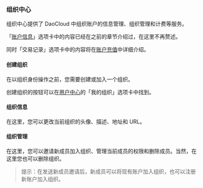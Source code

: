 ### 组织中心

组织中心提供了 DaoCloud 中组织账户的信息管理、组织管理和计费等服务。

「[账户信息](account.md)」选项卡中的内容已经在之前的章节介绍过，在这里不再赘述。

同时「交易记录」选项卡中的内容将在[账户充值](payment.md)中详细介绍。

#### 创建组织

在以组织身份操作之前，您需要创建或加入一个组织。

创建组织的按钮可以在[用户中心](profile.md)的「我的组织」选项卡中找到。

<!-- TODO: 截图 -->

#### 组织信息

在这里，您可以更改当前组织的头像、描述、地址和 URL。

<!-- TODO: 截图 -->

#### 组织管理

在这里，您可以邀请新成员加入组织、管理当前成员的权限和删除成员。当然，在这里您也可以删除组织。

<!-- TODO: 截图 -->

> 提示：在发送新成员邀请后，新成员可以将现有账户加入组织，也可以注册新账户加入组织。
